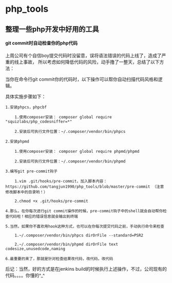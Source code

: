 # php_tools

## 整理一些php开发中好用的工具

#### git commit时自动检查你的php代码

上周公司有个自信boy提交代码时没留意，误将语法错误的代码上线了，造成了严重的线上事故，
所以考虑如何降低代码的风险，动手撸了一整天，总结了以下方法：

当你在命令行git commit你的代码时，以下操作可以帮你自动扫描代码风格和逻辑。

具体实施步骤如下：

    1.安装phpcs，phpcbf

        1.使用composer安装： composer global require "squizlabs/php_codesniffer=*"

        2.安装后可执行文件位置：~/.composer/vendor/bin/phpcs

    2.安装phpmd

        1.使用composer安装： composer global require phpmd/phpmd

        2.安装后可执行文件位置：~/.composer/vendor/bin/phpmd

    3.编写git pre-commit钩子

        1.vim .git/hooks/pre-commit，加入脚本内容：https://github.com/tangjun1990/php_tools/blob/master/pre-commit （注意修改脚本中的目录哟！）

        2.chmod +x .git/hooks/pre-commit

    4.那么，在你每次进行git commit操作的时候，pre-commit钩子中的shell就会自动帮你检查代码啦！相应的错误信息就会输出到终端

    5.当然，如果你不喜欢用hook这种方式，也可以在你每次提交代码之前，手动执行命令来检查

        1.~/.composer/vendor/bin/phpcs dirOrFile --standard=PSR2

        2.~/.composer/vendor/bin/phpmd dirOrFile text codesize,unusedcode,naming

    6.最重要的来了，那就是针对检查结果改代码，改代码，改代码
    
后记：当然，好的方式是在jenkins build的时候执行上述操作，不过，公司现有的代码。。。。你懂的^_^
